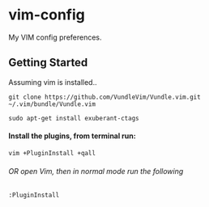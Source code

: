 # vim-config

My VIM config preferences.

## Getting Started

Assuming vim is installed..
```
git clone https://github.com/VundleVim/Vundle.vim.git ~/.vim/bundle/Vundle.vim

sudo apt-get install exuberant-ctags
```

#### Install the plugins, from terminal run:
 
```
vim +PluginInstall +qall
```

###### OR open Vim, then in normal mode run the following 

```
:PluginInstall
```
